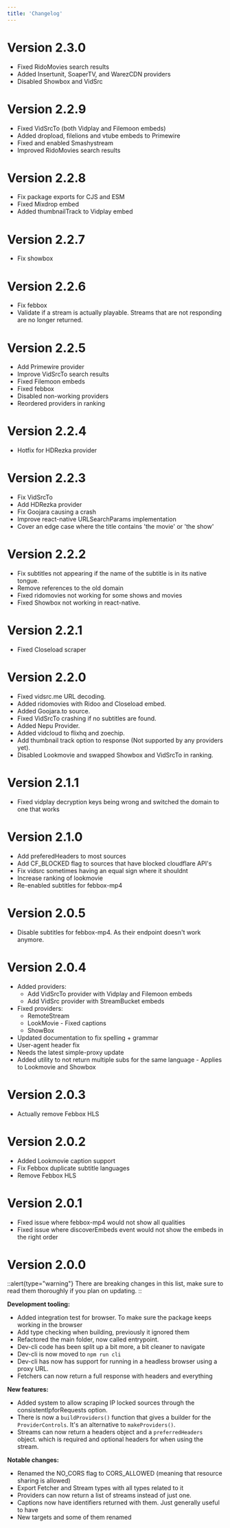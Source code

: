 ```yaml
---
title: 'Changelog'
---
```


# Version 2.3.0
- Fixed RidoMovies search results
- Added Insertunit, SoaperTV, and WarezCDN providers
- Disabled Showbox and VidSrc

# Version 2.2.9
- Fixed VidSrcTo (both Vidplay and Filemoon embeds) 
- Added dropload, filelions and vtube embeds to Primewire
- Fixed and enabled Smashystream
- Improved RidoMovies search results

# Version 2.2.8
- Fix package exports for CJS and ESM
- Fixed Mixdrop embed
- Added thumbnailTrack to Vidplay embed

# Version 2.2.7
- Fix showbox

# Version 2.2.6
- Fix febbox
- Validate if a stream is actually playable. Streams that are not responding are no longer returned.

# Version 2.2.5
- Add Primewire provider
- Improve VidSrcTo search results
- Fixed Filemoon embeds
- Fixed febbox
- Disabled non-working providers
- Reordered providers in ranking

# Version 2.2.4
- Hotfix for HDRezka provider

# Version 2.2.3
- Fix VidSrcTo
- Add HDRezka provider
- Fix Goojara causing a crash
- Improve react-native URLSearchParams implementation
- Cover an edge case where the title contains 'the movie' or 'the show'

# Version 2.2.2
- Fix subtitles not appearing if the name of the subtitle is in its native tongue.
- Remove references to the old domain
- Fixed ridomovies not working for some shows and movies
- Fixed Showbox not working in react-native.

# Version 2.2.1
- Fixed Closeload scraper

# Version 2.2.0
- Fixed vidsrc.me URL decoding.
- Added ridomovies with Ridoo and Closeload embed.
- Added Goojara.to source.
- Fixed VidSrcTo crashing if no subtitles are found.
- Added Nepu Provider.
- Added vidcloud to flixhq and zoechip.
- Add thumbnail track option to response (Not supported by any providers yet).
- Disabled Lookmovie and swapped Showbox and VidSrcTo in ranking.

# Version 2.1.1
 - Fixed vidplay decryption keys being wrong and switched the domain to one that works

# Version 2.1.0
 - Add preferedHeaders to most sources
 - Add CF_BLOCKED flag to sources that have blocked cloudflare API's
 - Fix vidsrc sometimes having an equal sign where it shouldnt
 - Increase ranking of lookmovie
 - Re-enabled subtitles for febbox-mp4 

# Version 2.0.5
- Disable subtitles for febbox-mp4. As their endpoint doesn't work anymore.

# Version 2.0.4
- Added providers:
  - Add VidSrcTo provider with Vidplay and Filemoon embeds
  - Add VidSrc provider with StreamBucket embeds
- Fixed providers:
  - RemoteStream
  - LookMovie - Fixed captions
  - ShowBox
- Updated documentation to fix spelling + grammar
- User-agent header fix
- Needs the latest simple-proxy update
- Added utility to not return multiple subs for the same language - Applies to Lookmovie and Showbox

# Version 2.0.3
- Actually remove Febbox HLS 

# Version 2.0.2
- Added Lookmovie caption support
- Fix Febbox duplicate subtitle languages
- Remove Febbox HLS

# Version 2.0.1
- Fixed issue where febbox-mp4 would not show all qualities
- Fixed issue where discoverEmbeds event would not show the embeds in the right order

# Version 2.0.0

::alert{type="warning"}
There are breaking changes in this list, make sure to read them thoroughly if you plan on updating.
::

**Development tooling:**
- Added integration test for browser. To make sure the package keeps working in the browser
- Add type checking when building, previously it ignored them
- Refactored the main folder, now called entrypoint.
- Dev-cli code has been split up a bit more, a bit cleaner to navigate
- Dev-cli is now moved to `npm run cli`
- Dev-cli has now has support for running in a headless browser using a proxy URL.
- Fetchers can now return a full response with headers and everything

**New features:**
- Added system to allow scraping IP locked sources through the consistentIpforRequests option.
- There is now a `buildProviders()` function that gives a builder for the `ProviderControls`. It's an alternative to `makeProviders()`.
- Streams can now return a headers object and a `preferredHeaders` object. which is required and optional headers for when using the stream.

**Notable changes:**
- Renamed the NO_CORS flag to CORS_ALLOWED (meaning that resource sharing is allowed)
- Export Fetcher and Stream types with all types related to it
- Providers can now return a list of streams instead of just one.
- Captions now have identifiers returned with them. Just generally useful to have
- New targets and some of them renamed
